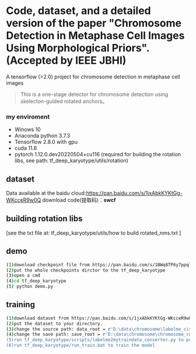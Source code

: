 # Code, dataset, and a detailed version of the paper "Chromosome Detection in Metaphase Cell Images Using Morphological Priors". (Accepted by IEEE JBHI)
A tensorflow (>2.0) project for chromosome detection in metaphase cell images 

> This is a one-stage detector for chromosome detection using skelecton-guided rotated anchors。

### my enviroment
- Winows 10
- Anaconda python 3.7.3
- Tensorflow 2.8.0 with gpu
- cuda 11.6
- pytorch 1.12.0.dev20220504+cu116 (required for building the rotation libs, see path: tf_deep_karyotype/utils/rotation)

## dataset
Data available at the baidu cloud:https://pan.baidu.com/s/1jxAbkKYKtGg-WKcceR9w0Q
download code(提取码)：**swcf** 

## building rotation libs
[see the txt file at:  tf_deep_karyotype/utils/how to build rotated_nms.txt ]

## demo
``` bash
(1)download checkpoint file from https://pan.baidu.com/s/1BWq8TP6y7ppqlHh4tqgFhQ      (download code: zm38)
(2)put the whole checkpoints dirctor to the tf_deep_karyotype
(3)open a cmd
(4)cd tf_deep_karyotype
(5) python demo.py
```
## training
``` bash
(1)download dataset from https://pan.baidu.com/s/1jxAbkKYKtGg-WKcceR9w0Q      (download code: swcf)
(2)put the dataset to your directory. 
(3)change the source path: data_root = r'D:\data\chromosome\labelme_cis_2022' to your dataset path('tf_deep_karyotype/scripts/labelme2mytraindata_converter.py')
(4)change the save path: save_root = r'D:\data\chromosome\chromosome_rotdet_v4 to your path ('tf_deep_karyotype/scripts/labelme2mytraindata_converter.py')
(5)run tf_deep_karyotype/scripts/labelme2mytraindata_converter.py to prepare data for training 
(6)run tf_deep_karyotype/run_train.bat to train the model
```

